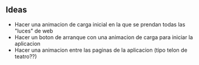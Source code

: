 ## Ideas
* Hacer una animacion de carga inicial en la que se prendan todas las "luces" de web
* Hacer un boton de arranque con una animacion de carga para iniciar la aplicacion
* Hacer una animacion entre las paginas de la aplicacion (tipo telon de teatro??)